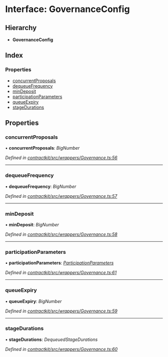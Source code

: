 # Interface: GovernanceConfig

## Hierarchy

* **GovernanceConfig**

## Index

### Properties

* [concurrentProposals](_wrappers_governance_.governanceconfig.md#concurrentproposals)
* [dequeueFrequency](_wrappers_governance_.governanceconfig.md#dequeuefrequency)
* [minDeposit](_wrappers_governance_.governanceconfig.md#mindeposit)
* [participationParameters](_wrappers_governance_.governanceconfig.md#participationparameters)
* [queueExpiry](_wrappers_governance_.governanceconfig.md#queueexpiry)
* [stageDurations](_wrappers_governance_.governanceconfig.md#stagedurations)

## Properties

###  concurrentProposals

• **concurrentProposals**: *BigNumber*

*Defined in [contractkit/src/wrappers/Governance.ts:56](https://github.com/celo-org/celo-monorepo/blob/master/packages/sdk/contractkit/src/wrappers/Governance.ts#L56)*

___

###  dequeueFrequency

• **dequeueFrequency**: *BigNumber*

*Defined in [contractkit/src/wrappers/Governance.ts:57](https://github.com/celo-org/celo-monorepo/blob/master/packages/sdk/contractkit/src/wrappers/Governance.ts#L57)*

___

###  minDeposit

• **minDeposit**: *BigNumber*

*Defined in [contractkit/src/wrappers/Governance.ts:58](https://github.com/celo-org/celo-monorepo/blob/master/packages/sdk/contractkit/src/wrappers/Governance.ts#L58)*

___

###  participationParameters

• **participationParameters**: *[ParticipationParameters](_wrappers_governance_.participationparameters.md)*

*Defined in [contractkit/src/wrappers/Governance.ts:61](https://github.com/celo-org/celo-monorepo/blob/master/packages/sdk/contractkit/src/wrappers/Governance.ts#L61)*

___

###  queueExpiry

• **queueExpiry**: *BigNumber*

*Defined in [contractkit/src/wrappers/Governance.ts:59](https://github.com/celo-org/celo-monorepo/blob/master/packages/sdk/contractkit/src/wrappers/Governance.ts#L59)*

___

###  stageDurations

• **stageDurations**: *DequeuedStageDurations*

*Defined in [contractkit/src/wrappers/Governance.ts:60](https://github.com/celo-org/celo-monorepo/blob/master/packages/sdk/contractkit/src/wrappers/Governance.ts#L60)*
